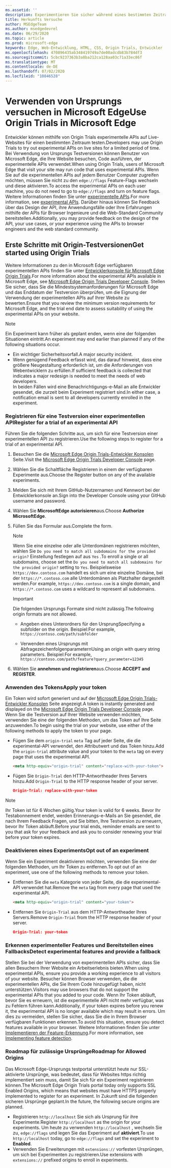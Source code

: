 ```yaml
---
ms.assetid: ''
description: Experimentieren Sie sicher während eines bestimmten Zeitraums, und geben Sie Feedback zu neuen Plattformfeatures.
title: Herkunfts Versuche
author: MSEdgeTeam
ms.author: msedgedevrel
ms.date: 06/29/2020
ms.topic: article
ms.prod: microsoft-edge
keywords: Edge, Web-Entwicklung, HTML, CSS, Origin Trials, Entwickler
ms.openlocfilehash: 470896435ab348419749a7de00adcdb83b784df3
ms.sourcegitcommit: 5cbc9237363b3a8ba212ca128aa03c71a33ec86f
ms.translationtype: MT
ms.contentlocale: de-DE
ms.lasthandoff: 07/02/2020
ms.locfileid: "10846528"
---
```

# <span data-ttu-id="562e2-104">Verwenden von Ursprungs versuchen in Microsoft Edge</span><span class="sxs-lookup"><span data-stu-id="562e2-104">Use Origin Trials in Microsoft Edge</span></span>  

<span data-ttu-id="562e2-105">Entwickler können mithilfe von Origin Trials experimentelle APIs auf Live-Websites für einen bestimmten Zeitraum testen.</span><span class="sxs-lookup"><span data-stu-id="562e2-105">Developers may use Origin Trials to try out experimental APIs on live sites for a limited period of time.</span></span>  <span data-ttu-id="562e2-106">Bei Verwendung von Ursprungs Testversionen können Benutzer von Microsoft Edge, die Ihre Website besuchen, Code ausführen, der experimentelle APIs verwendet.</span><span class="sxs-lookup"><span data-stu-id="562e2-106">When using Origin Trials, users of Microsoft Edge that visit your site may run code that uses experimental APIs.</span></span>  <span data-ttu-id="562e2-107">Wenn Sie auf die experimentellen APIs auf jedem Benutzer Computer zugreifen möchten, müssen Sie nicht zu den `edge://flags` Feature-Flags wechseln und diese aktivieren.</span><span class="sxs-lookup"><span data-stu-id="562e2-107">To access the experimental APIs on each user machine, you do not need to go to `edge://flags` and turn on feature flags.</span></span>  <span data-ttu-id="562e2-108">Weitere Informationen finden Sie unter [experimentelle APIs][DeveloperMicrsoftEdgeOriginTrials].</span><span class="sxs-lookup"><span data-stu-id="562e2-108">For more information, see [experimental APIs][DeveloperMicrsoftEdgeOriginTrials].</span></span>  <span data-ttu-id="562e2-109">Darüber hinaus können Sie Feedback über das Design der API, ihre Anwendungsfälle oder Ihre Erfahrungen mithilfe der APIs für Browser Ingenieure und die Web-Standard Community bereitstellen.</span><span class="sxs-lookup"><span data-stu-id="562e2-109">Additionally, you may provide feedback on the design of the API, your use cases, or your experience using the APIs to browser engineers and the web standard community.</span></span>  

## <span data-ttu-id="562e2-110">Erste Schritte mit Origin-Testversionen</span><span class="sxs-lookup"><span data-stu-id="562e2-110">Get started using Origin Trials</span></span>  

<span data-ttu-id="562e2-111">Weitere Informationen zu den in Microsoft Edge verfügbaren experimentellen APIs finden Sie unter [Entwicklerkonsole für Microsoft Edge Origin Trials][DeveloperMicrsoftEdgeOriginTrials].</span><span class="sxs-lookup"><span data-stu-id="562e2-111">For more information about the experimental APIs available in Microsoft Edge, see [Microsoft Edge Origin Trials Developer Console][DeveloperMicrsoftEdgeOriginTrials].</span></span>  <span data-ttu-id="562e2-112">Stellen Sie sicher, dass Sie die Mindestsystemanforderungen für Microsoft Edge und das Enddatum der Testversion überprüfen, um die Eignung der Verwendung der experimentellen APIs auf Ihrer Website zu bewerten.</span><span class="sxs-lookup"><span data-stu-id="562e2-112">Ensure that you review the minimum version requirements for Microsoft Edge, and the trial end date to assess suitability of using the experimental APIs on your website.</span></span>  

> [!NOTE]
> <span data-ttu-id="562e2-113">Ein Experiment kann früher als geplant enden, wenn eine der folgenden Situationen eintritt.</span><span class="sxs-lookup"><span data-stu-id="562e2-113">An experiment may end earlier than planned if any of the following situations occur.</span></span>  
> *   <span data-ttu-id="562e2-114">Ein wichtiger Sicherheitsvorfall.</span><span class="sxs-lookup"><span data-stu-id="562e2-114">A major security incident.</span></span>  
> *   <span data-ttu-id="562e2-115">Wenn genügend Feedback erfasst wird, das darauf hinweist, dass eine größere Neugestaltung erforderlich ist, um die Anforderungen von Webentwicklern zu erfüllen.</span><span class="sxs-lookup"><span data-stu-id="562e2-115">If sufficient feedback is collected that indicates a major redesign is needed to meet the needs of web developers.</span></span>  
> <span data-ttu-id="562e2-116">In beiden Fällen wird eine Benachrichtigungs-e-Mail an alle Entwickler gesendet, die zurzeit beim Experiment registriert sind.</span><span class="sxs-lookup"><span data-stu-id="562e2-116">In either case, a notification email is sent to all developers currently enrolled in the experiment.</span></span>  

### <span data-ttu-id="562e2-117">Registrieren für eine Testversion einer experimentellen API</span><span class="sxs-lookup"><span data-stu-id="562e2-117">Register for a trial of an experimental API</span></span>  

<span data-ttu-id="562e2-118">Führen Sie die folgenden Schritte aus, um sich für eine Testversion einer experimentellen API zu registrieren.</span><span class="sxs-lookup"><span data-stu-id="562e2-118">Use the following steps to register for a trial of an experimental API.</span></span>  

1.  <span data-ttu-id="562e2-119">Besuchen Sie die [Microsoft Edge Origin Trials-Entwickler Konsolen][DeveloperMicrsoftEdgeOriginTrials] Seite.</span><span class="sxs-lookup"><span data-stu-id="562e2-119">Visit the [Microsoft Edge Origin Trials Developer Console][DeveloperMicrsoftEdgeOriginTrials] page.</span></span>  
1.  <span data-ttu-id="562e2-120">Wählen Sie die Schaltfläche Registrieren in einem der verfügbaren Experimente aus.</span><span class="sxs-lookup"><span data-stu-id="562e2-120">Choose the Register button on any of the available experiments.</span></span>  
1.  <span data-ttu-id="562e2-121">Melden Sie sich mit Ihrem GitHub-Nutzernamen und Kennwort bei der Entwicklerkonsole an.</span><span class="sxs-lookup"><span data-stu-id="562e2-121">Sign into the Developer Console using your GitHub username and password.</span></span>  
1.  <span data-ttu-id="562e2-122">Wählen Sie **MicrosoftEdge autorisieren**aus.</span><span class="sxs-lookup"><span data-stu-id="562e2-122">Choose **Authorize MicrosoftEdge**.</span></span>  
1.  <span data-ttu-id="562e2-123">Füllen Sie das Formular aus.</span><span class="sxs-lookup"><span data-stu-id="562e2-123">Complete the form.</span></span>  
    
    > [!NOTE]
    > <span data-ttu-id="562e2-124">Wenn Sie eine einzelne oder alle Unterdomänen registrieren möchten, wählen Sie `Do you need to match all subdomains for the provided origin?` Einstellung festlegen auf aus `Yes` .</span><span class="sxs-lookup"><span data-stu-id="562e2-124">To enroll a single or all subdomains, choose set the `Do you need to match all subdomains for the provided origin?` setting to `Yes`.</span></span>  <span data-ttu-id="562e2-125">Beispielsweise `https://dev.contoso.com` handelt es sich um eine einzelne Domäne, bei der `https://*.contoso.com` alle Unterdomänen als Platzhalter dargestellt werden.</span><span class="sxs-lookup"><span data-stu-id="562e2-125">For example, `https://dev.contoso.com` is a single domain, and `https://*.contoso.com` uses a wildcard to represent all subdomains.</span></span>  
    
    > [!IMPORTANT]
    > <span data-ttu-id="562e2-126">Die folgenden Ursprungs Formate sind nicht zulässig.</span><span class="sxs-lookup"><span data-stu-id="562e2-126">The following origin formats are not allowed.</span></span>  
    > *   <span data-ttu-id="562e2-127">Angeben eines Unterordners für den Ursprung</span><span class="sxs-lookup"><span data-stu-id="562e2-127">Specifying a subfolder on the origin.</span></span>  <span data-ttu-id="562e2-128">Beispiel:</span><span class="sxs-lookup"><span data-stu-id="562e2-128">For example,</span></span> `https://contoso.com/path/subfolder`  
    > 
    > *   <span data-ttu-id="562e2-129">Verwenden eines Ursprungs mit Abfragezeichenfolgenparametern</span><span class="sxs-lookup"><span data-stu-id="562e2-129">Using an origin with query string parameters.</span></span>  <span data-ttu-id="562e2-130">Beispiel:</span><span class="sxs-lookup"><span data-stu-id="562e2-130">For example,</span></span> `https://contoso.com/path/feature?query_parameter=12345`  
    
1.  <span data-ttu-id="562e2-131">Wählen Sie **annehmen und registrieren**aus.</span><span class="sxs-lookup"><span data-stu-id="562e2-131">Choose **ACCEPT and REGISTER**.</span></span>  

### <span data-ttu-id="562e2-132">Anwenden des Tokens</span><span class="sxs-lookup"><span data-stu-id="562e2-132">Apply your token</span></span>  

<span data-ttu-id="562e2-133">Ein Token wird sofort generiert und auf der [Microsoft Edge Origin Trials-Entwickler Konsolen][DeveloperMicrsoftEdgeOriginTrials] Seite angezeigt.</span><span class="sxs-lookup"><span data-stu-id="562e2-133">A token is instantly generated and displayed on the [Microsoft Edge Origin Trials Developer Console][DeveloperMicrsoftEdgeOriginTrials] page.</span></span>  <span data-ttu-id="562e2-134">Wenn Sie die Testversion auf Ihrer Website verwenden möchten, verwenden Sie eine der folgenden Methoden, um das Token auf Ihre Seite anzuwenden.</span><span class="sxs-lookup"><span data-stu-id="562e2-134">To begin using the trial on your website, use either of the following methods to apply the token to your page.</span></span>  

*   <span data-ttu-id="562e2-135">Fügen Sie dem `origin-trial` `meta` Tag auf jeder Seite, die die experimental-API verwendet, den Attributwert und das Token hinzu.</span><span class="sxs-lookup"><span data-stu-id="562e2-135">Add the `origin-trial` attribute value and your token to the `meta` tag on every page that uses the experimental API.</span></span>  
    
    ```html
    <meta http-equiv="origin-trial" content="replace-with-your-token">
    ```  
    
*   <span data-ttu-id="562e2-136">Fügen Sie `Origin-Trial` den HTTP-Antwortheader Ihres Servers hinzu.</span><span class="sxs-lookup"><span data-stu-id="562e2-136">Add `Origin-Trial` to the HTTP response header of your server.</span></span>  
    
    ```json
    Origin-Trial: replace-with-your-token
    ```  
    
> [!NOTE]
> <span data-ttu-id="562e2-137">Ihr Token ist für 6 Wochen gültig.</span><span class="sxs-lookup"><span data-stu-id="562e2-137">Your token is valid for 6 weeks.</span></span>  <span data-ttu-id="562e2-138">Bevor Ihr Testabonnement endet, werden Erinnerungs-e-Mails an Sie gesendet, die nach Ihrem Feedback Fragen, und Sie bitten, Ihre Testversion zu erneuern, bevor Ihr Token abläuft.</span><span class="sxs-lookup"><span data-stu-id="562e2-138">Before your trial ends, reminder emails are sent to you that ask for your feedback and ask you to consider renewing your trial before your token expires.</span></span>  

### <span data-ttu-id="562e2-139">Deaktivieren eines Experiments</span><span class="sxs-lookup"><span data-stu-id="562e2-139">Opt out of an experiment</span></span>  

<span data-ttu-id="562e2-140">Wenn Sie ein Experiment deaktivieren möchten, verwenden Sie eine der folgenden Methoden, um Ihr Token zu entfernen.</span><span class="sxs-lookup"><span data-stu-id="562e2-140">To opt out of an experiment, use one of the following methods to remove your token.</span></span>  

*   <span data-ttu-id="562e2-141">Entfernen Sie die `meta` Kategorie von jeder Seite, die die experimental-API verwendet hat.</span><span class="sxs-lookup"><span data-stu-id="562e2-141">Remove the `meta` tag from every page that used the experimental API.</span></span>  
    
    ```html
    <meta http-equiv="origin-trial" content="your-token">
    ```  
    
*   <span data-ttu-id="562e2-142">Entfernen Sie `Origin-Trial` aus dem HTTP-Antwortheader Ihres Servers.</span><span class="sxs-lookup"><span data-stu-id="562e2-142">Remove `Origin-Trial` from the HTTP response header of your server.</span></span>  
    
    ```json
    Origin-Trial: your-token
    ```  
    
### <span data-ttu-id="562e2-143">Erkennen experimenteller Features und Bereitstellen eines Fallbacks</span><span class="sxs-lookup"><span data-stu-id="562e2-143">Detect experimental features and provide a fallback</span></span>  

<span data-ttu-id="562e2-144">Stellen Sie bei der Verwendung von experimentellen APIs sicher, dass Sie allen Besuchern Ihrer Website ein Arbeitserlebnis bieten.</span><span class="sxs-lookup"><span data-stu-id="562e2-144">When using experimental APIs, ensure you provide a working experience to all visitors of your website.</span></span>  <span data-ttu-id="562e2-145">Besucher können Browser verwenden, die die experimentellen APIs, die Sie Ihrem Code hinzugefügt haben, nicht unterstützen.</span><span class="sxs-lookup"><span data-stu-id="562e2-145">Visitors may use browsers that do not support the experimental APIs that you added to your code.</span></span>  <span data-ttu-id="562e2-146">Wenn Ihr Token abläuft, bevor Sie es erneuern, ist die experimentelle API nicht mehr verfügbar, was zu Fehlern führen kann.</span><span class="sxs-lookup"><span data-stu-id="562e2-146">Additionally, if your token expires before you renew it, the experimental API is no longer available which may result in errors.</span></span>  <span data-ttu-id="562e2-147">Um dies zu vermeiden, stellen Sie sicher, dass Sie die in Ihrem Browser verfügbaren Funktionen erkennen.</span><span class="sxs-lookup"><span data-stu-id="562e2-147">To avoid this situation, ensure you detect features available in your browser.</span></span>  <span data-ttu-id="562e2-148">Weitere Informationen finden Sie unter [Implementieren der Feature-Erkennung][MDNImplementingFeatureDetection].</span><span class="sxs-lookup"><span data-stu-id="562e2-148">For more information, see [Implementing feature detection][MDNImplementingFeatureDetection].</span></span>

### <span data-ttu-id="562e2-149">Roadmap für zulässige Ursprünge</span><span class="sxs-lookup"><span data-stu-id="562e2-149">Roadmap for Allowed Origins</span></span>  

<span data-ttu-id="562e2-150">Das Microsoft Edge-Ursprungs testportal unterstützt heute nur SSL-aktivierte Ursprünge, was bedeutet, dass für Websites https richtig implementiert sein muss, damit Sie sich für ein Experiment registrieren können.</span><span class="sxs-lookup"><span data-stu-id="562e2-150">The Microsoft Edge Origin Trials portal today only supports SSL Enabled Origins, which means that websites must have HTTPS properly implemented to register for an experiment.</span></span>  <span data-ttu-id="562e2-151">In Zukunft sind die folgenden sicheren Ursprünge geplant.</span><span class="sxs-lookup"><span data-stu-id="562e2-151">In the future, the following secure origins are planned.</span></span>  

*   <span data-ttu-id="562e2-152">Registrieren `http://localhost` Sie sich als Ursprung für ihre Experimente.</span><span class="sxs-lookup"><span data-stu-id="562e2-152">Register `http://localhost` as the origin for your experiments.</span></span>  <span data-ttu-id="562e2-153">Um heute zu verwenden `http://localhost` , wechseln Sie zu, `edge://flags` und legen Sie das Experiment auf **aktiviert**.</span><span class="sxs-lookup"><span data-stu-id="562e2-153">To use `http://localhost` today, go to `edge://flags` and set the experiment to **Enabled**.</span></span>  
*   <span data-ttu-id="562e2-154">Verwenden Sie Erweiterungen mit `extensions://` vorfesten Ursprüngen, um sich bei Experimenten zu registrieren.</span><span class="sxs-lookup"><span data-stu-id="562e2-154">Use extensions with `extensions://` prefixed origins to enroll in experiments.</span></span>  
    
<!-- links -->  

[DeveloperMicrsoftEdgeOriginTrials]: https://developer.microsoft.com/microsoft-edge/origin-trials "Microsoft Edge Origin Trials-Entwicklerkonsole | Microsoft docs"  

[MDNImplementingFeatureDetection]: https://developer.mozilla.org/docs/learn/tools_and_testing/cross_browser_testing/feature_detection "Implementieren der Feature-Erkennung | MDN"  
